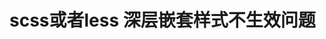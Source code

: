 # scss或者less 深层嵌套样式不生效问题

**<style> 上的 scoped 会使我无法修改子组件中的样式**

* https://github.com/vuejs/vue-loader/issues/821

可以使用 /deep/
```
.login-container /deep/ .el-input__inner { // some style }这样
```

说可以使用 `>>>` 

- 深度作用选择器
如果你希望 scoped 样式中的一个选择器能够作用得“更深”，例如影响子组件，你可以使用 >>> 操作符：
```
<style scoped>
.a >>> .b { /* ... */ }
</style>
```
有些像 Sass 之类的预处理器无法正确解析 >>>。这种情况下你可以使用 /deep/ 操作符取而代之——这是一个 >>> 的别名，同样可以正常工作。
